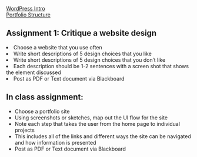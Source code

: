 [WordPress Intro](http://owenroberts.github.io/mmp350/week1/index.html)  
[Portfolio Structure](http://owenroberts.github.io/mmp350/week1/portfolio.html)  

<h2>Assignment 1: Critique a website design</h2>
<li>Choose a website that you use often</li>
<li>Write short descriptions of 5 design choices that you like</li>
<li>Write short descriptions of 5 design choices that you don’t like</li>
<li>Each description should be 1-2 sentences with a screen shot that shows the element discussed</li>
<li>Post as PDF or Text document via Blackboard</li>

<h2>In class assignment:</h2>
<ul>
    <li>Choose a portfolio site</li>
    <li>Using screenshots or sketches, map out the UI flow for the site</li>
    <li>Note each step that takes the user from the home page to individual projects</li>
    <li>This includes all of the links and different ways the site can be navigated and how information is presented</li>
    <li>Post as PDF or Text document via Blackboard</li>
</ul>